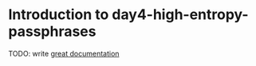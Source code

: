 # Introduction to day4-high-entropy-passphrases

TODO: write [great documentation](http://jacobian.org/writing/what-to-write/)
